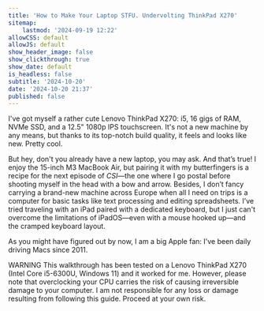 ```yaml
---
title: 'How to Make Your Laptop STFU. Undervolting ThinkPad X270'
sitemap:
    lastmod: '2024-09-19 12:22'
allowCSS: default
allowJS: default
show_header_image: false
show_clickthrough: true
show_date: default
is_headless: false
subtitle: '2024-10-20'
date: '2024-10-20 21:37'
published: false
---
```


I've got myself a rather cute Lenovo ThinkPad X270: i5, 16 gigs of RAM, NVMe SSD, and a 12.5" 1080p IPS touchscreen. It's not a new machine by any means, but thanks to its top-notch build quality, it feels and looks like new. Pretty cool. 

But hey, don't you already have a new laptop, you may ask. And that’s true! I enjoy the 15-inch M3 MacBook Air, but pairing it with my butterfingers is a recipe for the next episode of _CSI_—the one where I go postal before shooting myself in the head with a bow and arrow. Besides, I don’t fancy carrying a brand-new machine across Europe when all I need on trips is a computer for basic tasks like text processing and editing spreadsheets. I’ve tried traveling with an iPad paired with a dedicated keyboard, but I just can't overcome the limitations of iPadOS—even with a mouse hooked up—and the cramped keyboard layout.

As you might have figured out by now, I am a big Apple fan: I've been daily driving Macs since 2011.

<span class="warning-sign">WARNING</span> This walkthrough has been tested on a Lenovo ThinkPad X270 (Intel Core i5-6300U, Windows 11) and it worked for me. However, please note that overclocking your CPU carries the risk of causing irreversible damage to your computer. I am not responsible for any loss or damage resulting from following this guide. Proceed at your own risk.